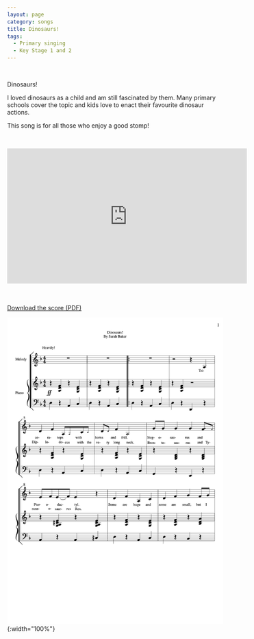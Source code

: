 ```yaml
---
layout: page
category: songs
title: Dinosaurs!
tags:
  - Primary singing
  - Key Stage 1 and 2
---
```

&nbsp;

Dinosaurs! 

I loved dinosaurs as a child and am still fascinated by them. Many primary schools cover the topic and kids love to enact their favourite dinosaur actions. 

This song is for all those who enjoy a good stomp!

&nbsp;

<iframe width="560" height="315" src="https://www.youtube.com/embed/QANRXj36HYM" frameborder="0" allow="accelerometer; autoplay; encrypted-media; gyroscope; picture-in-picture" allowfullscreen></iframe>

&nbsp;


[Download the score (PDF)](/public/files/dinosaurs.pdf)

![Dinosaurs! score example](/public/images/scores/dinosaurs.jpg){:width="100%"}